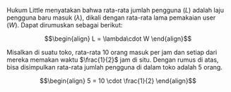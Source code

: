 Hukum Little menyatakan bahwa rata-rata jumlah pengguna ($L$) adalah laju pengguna baru masuk ($\lambda$), dikali dengan rata-rata lama pemakaian user ($W$). Dapat dirumuskan sebagai berikut:

$$\begin{align}
L = \lambda\cdot W
\end{align}$$

Misalkan di suatu toko, rata-rata 10 orang masuk per jam dan setiap dari mereka memakan waktu $\frac{1}{2}$ jam di situ. Dengan rumus di atas, bisa disimpulkan rata-rata jumlah pengguna di dalam toko adalah 5 orang.

$$\begin{align}
5 = 10 \cdot \frac{1}{2}
\end{align}$$

